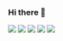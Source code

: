 ### Hi there 👋
![](http://github-profile-summary-cards.vercel.app/api/cards/profile-details?username=alxb421&theme=github_dark)
![](http://github-profile-summary-cards.vercel.app/api/cards/repos-per-language?username=alxb421&theme=github_dark)
![](http://github-profile-summary-cards.vercel.app/api/cards/most-commit-language?username=alxb421&theme=github_dark)
![](http://github-profile-summary-cards.vercel.app/api/cards/stats?username=alxb421&theme=github_dark)
![](http://github-profile-summary-cards.vercel.app/api/cards/productive-time?username=alxb421&theme=github_dark&utcOffset=3)
<!--
**ivangarciaquintela/ivangarciaquintela** is a ✨ _special_ ✨ repository because its `README.md` (this file) appears on your GitHub profile.

Here are some ideas to get you started:

- 🔭 I’m currently working on 
- 🌱 I’m currently learning ...
- 👯 I’m looking to collaborate on ...
- 🤔 I’m looking for help with ...
- 💬 Ask me about ...
- 📫 How to reach me: ...
- 😄 Pronouns: ...
- ⚡ Fun fact: ...
-->
